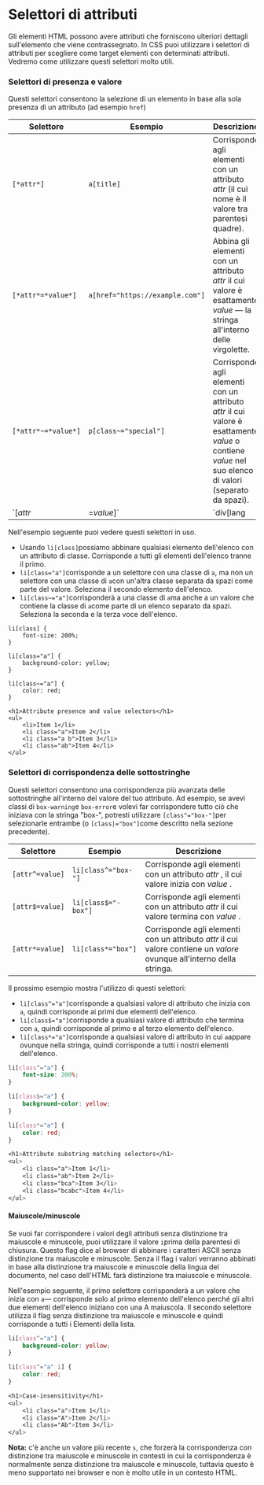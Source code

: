 # Selettori di attributi

Gli elementi HTML possono avere attributi che forniscono ulteriori dettagli sull'elemento che viene contrassegnato. In CSS puoi utilizzare i selettori di attributi per scegliere come target elementi con determinati attributi. Vedremo come utilizzare questi selettori molto utili.

### Selettori di presenza e valore

Questi selettori consentono la selezione di un elemento in base alla sola presenza di un attributo (ad esempio `href`)

| Selettore           | Esempio                         | Descrizione                                                  |
| ------------------- | ------------------------------- | ------------------------------------------------------------ |
| `[*attr*]`          | `a[title]`                      | Corrisponde agli elementi con un attributo *attr* (il cui nome è il valore tra parentesi quadre). |
| `[*attr*=*value*]`  | `a[href="https://example.com"]` | Abbina gli elementi con un attributo *attr* il cui valore è esattamente         *value* — la stringa all'interno delle virgolette. |
| `[*attr*~=*value*]` | `p[class~="special"]`           | Corrisponde agli elementi con un attributo *attr* il cui valore è esattamente *value* o contiene *value* nel suo elenco di valori (separato da spazi). |
| `[*attr*|=*value*]` | `div[lang|="zh"]`               | Corrisponde agli elementi con un attributo *attr* il cui valore è esattamente         *value* o inizia con *value* immediatamente seguito da un trattino. |

Nell'esempio seguente puoi vedere questi selettori in uso.

- Usando `li[class]`possiamo abbinare qualsiasi elemento dell'elenco con un attributo di classe. Corrisponde a tutti gli elementi dell'elenco tranne il primo.
- `li[class="a"]`corrisponde a un selettore con una classe di `a`, ma non un selettore con una classe di `a`con un'altra classe separata da spazi come parte del valore. Seleziona il secondo elemento dell'elenco.
- `li[class~="a"]`corrisponderà a una classe di `a`ma anche a un valore che contiene la classe di `a`come parte di un elenco separato da spazi. Seleziona la seconda e la terza voce dell'elenco.

```
li[class] {
    font-size: 200%;
}

li[class="a"] {
    background-color: yellow;
}

li[class~="a"] {
    color: red;
}

<h1>Attribute presence and value selectors</h1>
<ul>
    <li>Item 1</li>
    <li class="a">Item 2</li>
    <li class="a b">Item 3</li>
    <li class="ab">Item 4</li>
</ul>
```

### Selettori di corrispondenza delle sottostringhe

Questi selettori consentono una corrispondenza più avanzata delle sottostringhe all'interno del valore del tuo attributo. Ad esempio, se avevi classi di `box-warning`e `box-error`e volevi far corrispondere tutto ciò che iniziava con la stringa "box-", potresti utilizzare `[class^="box-"]`per selezionarle entrambe (o `[class|="box"]`come descritto nella sezione precedente).

| Selettore       | Esempio             | Descrizione                                                  |
| --------------- | ------------------- | ------------------------------------------------------------ |
| `[attr^=value]` | `li[class^="box-"]` | Corrisponde agli elementi con un attributo *attr* , il cui valore inizia con *value* . |
| `[attr$=value]` | `li[class$="-box"]` | Corrisponde agli elementi con un attributo *attr* il cui valore termina con *value* . |
| `[attr*=value]` | `li[class*="box"]`  | Corrisponde agli elementi con un attributo *attr* il cui valore contiene un *valore* ovunque all'interno della stringa. |

Il prossimo esempio mostra l'utilizzo di questi selettori:

- `li[class^="a"]`corrisponde a qualsiasi valore di attributo che inizia con `a`, quindi corrisponde ai primi due elementi dell'elenco.
- `li[class$="a"]`corrisponde a qualsiasi valore di attributo che termina con `a`, quindi corrisponde al primo e al terzo elemento dell'elenco.
- `li[class*="a"]`corrisponde a qualsiasi valore di attributo in cui `a`appare ovunque nella stringa, quindi corrisponde a tutti i nostri elementi dell'elenco.

```css
li[class^="a"] {
    font-size: 200%;
}

li[class$="a"] {
    background-color: yellow;
}

li[class*="a"] {
    color: red;
}

<h1>Attribute substring matching selectors</h1>
<ul>
    <li class="a">Item 1</li>
    <li class="ab">Item 2</li>
    <li class="bca">Item 3</li>
    <li class="bcabc">Item 4</li>
</ul>
```

#### Maiuscole/minuscole

Se vuoi far corrispondere i valori degli attributi senza distinzione tra maiuscole e minuscole, puoi utilizzare il valore `i`prima della parentesi di chiusura. Questo flag dice al browser di abbinare i caratteri ASCII senza distinzione tra maiuscole e minuscole. Senza il flag i valori verranno abbinati in base alla distinzione tra  maiuscole e minuscole della lingua del documento, nel caso dell'HTML  farà distinzione tra maiuscole e minuscole.

Nell'esempio seguente, il primo selettore corrisponderà a un valore che inizia con `a`— corrisponde solo al primo elemento dell'elenco perché gli altri due  elementi dell'elenco iniziano con una A maiuscola. Il secondo selettore  utilizza il flag senza distinzione tra maiuscole e minuscole e quindi  corrisponde a tutti i Elementi della lista.

```css
li[class^="a"] {
    background-color: yellow;
}

li[class^="a" i] {
    color: red;
}

<h1>Case-insensitivity</h1>
<ul>
    <li class="a">Item 1</li>
    <li class="A">Item 2</li>
    <li class="Ab">Item 3</li>
</ul>
```

**Nota:** c'è anche un valore più recente `s`, che forzerà la corrispondenza con distinzione tra maiuscole e minuscole in contesti in cui la corrispondenza è normalmente senza distinzione  tra maiuscole e minuscole, tuttavia questo è meno supportato nei browser e non è molto utile in un contesto HTML.